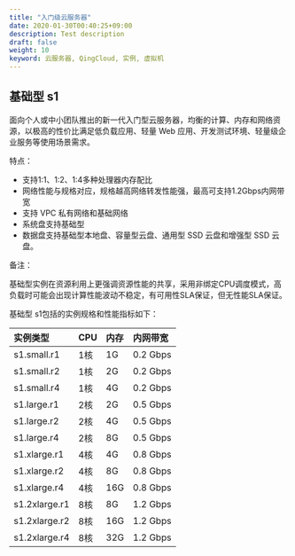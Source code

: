 ```yaml
---
title: "入门级云服务器"
date: 2020-01-30T00:40:25+09:00
description: Test description
draft: false
weight: 10
keyword: 云服务器, QingCloud, 实例, 虚拟机
---
```


## **基础型 s1** 

面向个人或中小团队推出的新一代入门型云服务器，均衡的计算、内存和网络资源，以极高的性价比满足低负载应用、轻量 Web 应用、开发测试环境、轻量级企业服务等使用场景需求。

特点：

- 支持1:1、1:2、1:4多种处理器内存配比
- 网络性能与规格对应，规格越高网络转发性能强，最高可支持1.2Gbps内网带宽
- 支持 VPC 私有网络和基础网络
- 系统盘支持基础型
- 数据盘支持基础型本地盘、容量型云盘、通用型 SSD 云盘和增强型 SSD 云盘。

备注：

基础型实例在资源利用上更强调资源性能的共享，采用非绑定CPU调度模式，高负载时可能会出现计算性能波动不稳定，有可用性SLA保证，但无性能SLA保证。

基础型 s1包括的实例规格和性能指标如下：

|实例类型    |CPU    |内存    |内网带宽    |
|:----|:----|:----|:----|
|s1.small.r1   |1核    |1G    |0.2 Gbps    |
|s1.small.r2   |1核    |2G    |0.2 Gbps    |
|s1.small.r4 |1核 |4G |0.2 Gbps |
|s1.large.r1   |2核    |2G    |0.5 Gbps    |
|s1.large.r2   |2核    |4G    |0.5 Gbps    |
|s1.large.r4   |2核    |8G    |0.5 Gbps    |
|s1.xlarge.r1  |4核    |4G    |0.8 Gbps    |
|s1.xlarge.r2  |4核    |8G    |0.8 Gbps    |
|s1.xlarge.r4  |4核    |16G    |0.8 Gbps    |
|s1.2xlarge.r1 |8核    |8G    |1.2 Gbps    |
|s1.2xlarge.r2 |8核    |16G    |1.2 Gbps    |
|s1.2xlarge.r4 |8核    |32G    |1.2 Gbps    |

